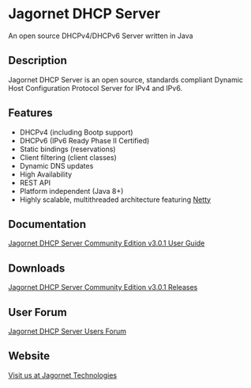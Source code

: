 # Jagornet DHCP Server
An open source DHCPv4/DHCPv6 Server written in Java

## Description
Jagornet DHCP Server is an open source, standards compliant Dynamic Host Configuration Protocol Server for IPv4 and IPv6.

## Features
* DHCPv4 (including Bootp support)
* DHCPv6 (IPv6 Ready Phase II Certified)
* Static bindings (reservations)
* Client filtering (client classes)
* Dynamic DNS updates
* High Availability
* REST API
* Platform independent (Java 8+)
* Highly scalable, multithreaded architecture featuring [Netty](http://netty.io)

## Documentation
[Jagornet DHCP Server Community Edition v3.0.1 User Guide](https://www.jagornet.com/documentation)

## Downloads
[Jagornet DHCP Server Community Edition v3.0.1 Releases](https://github.com/jagornet/dhcp/releases)

## User Forum
[Jagornet DHCP Server Users Forum](https://groups.google.com/forum/#!forum/jagornet-dhcpv6-users)

## Website
[Visit us at Jagornet Technologies](http://www.jagornet.com)
